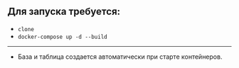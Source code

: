 ## Для запуска требуется:
- `clone`
- `docker-compose up -d --build`
***
- База и таблица создается автоматически при старте контейнеров.